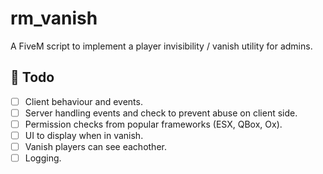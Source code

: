 # rm_vanish

A FiveM script to implement a player invisibility / vanish utility for admins.

## 📄 Todo

- [ ] Client behaviour and events.
- [ ] Server handling events and check to prevent abuse on client side.
- [ ] Permission checks from popular frameworks (ESX, QBox, Ox).
- [ ] UI to display when in vanish.
- [ ] Vanish players can see eachother.
- [ ] Logging.